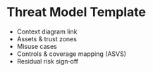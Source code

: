 # Threat Model Template

- Context diagram link
- Assets & trust zones
- Misuse cases
- Controls & coverage mapping (ASVS)
- Residual risk sign‑off
